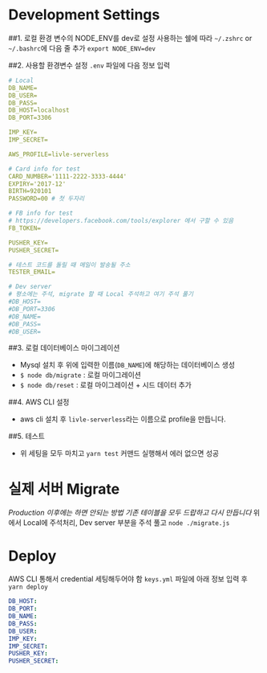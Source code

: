 # Development Settings

##1. 로컬 환경 변수의 NODE\_ENV를 dev로 설정
사용하는 쉘에 따라 `~/.zshrc` or `~/.bashrc`에 다음 줄 추가
`export NODE_ENV=dev`

##2. 사용할 환경변수 설정
`.env` 파일에 다음 정보 입력

```yaml
# Local
DB_NAME=
DB_USER=
DB_PASS=
DB_HOST=localhost
DB_PORT=3306

IMP_KEY=
IMP_SECRET=

AWS_PROFILE=livle-serverless

# Card info for test
CARD_NUMBER='1111-2222-3333-4444'
EXPIRY='2017-12'
BIRTH=920101
PASSWORD=00 # 첫 두자리

# FB info for test
# https://developers.facebook.com/tools/explorer 에서 구할 수 있음
FB_TOKEN=

PUSHER_KEY=
PUSHER_SECRET=

# 테스트 코드를 돌릴 때 메일이 발송될 주소
TESTER_EMAIL=

# Dev server
# 평소에는 주석, migrate 할 때 Local 주석하고 여기 주석 풀기
#DB_HOST=
#DB_PORT=3306
#DB_NAME=
#DB_PASS=
#DB_USER=
```

##3. 로컬 데이터베이스 마이그레이션
- Mysql 설치 후 위에 입력한 이름(`DB_NAME`)에 해당하는 데이터베이스 생성
- `$ node db/migrate` : 로컬 마이그레이션
- `$ node db/reset` : 로컬 마이그레이션 + 시드 데이터 추가

##4. AWS CLI 설정
- aws cli 설치 후 `livle-serverless`라는 이름으로 profile을 만듭니다.

##5. 테스트
- 위 세팅을 모두 마치고 `yarn test` 커맨드 실행해서 에러 없으면 성공

# 실제 서버 Migrate
*Production 이후에는 하면 안되는 방법*
*기존 테이블을 모두 드랍하고 다시 만듭니다*
위에서 Local에 주석처리, Dev server 부분을 주석 풀고 `node ./migrate.js`


# Deploy
AWS CLI 통해서 credential 세팅해두어야 함
`keys.yml` 파일에 아래 정보 입력 후 `yarn deploy`

```yaml
DB_HOST:
DB_PORT:
DB_NAME:
DB_PASS:
DB_USER:
IMP_KEY:
IMP_SECRET:
PUSHER_KEY:
PUSHER_SECRET:
```
